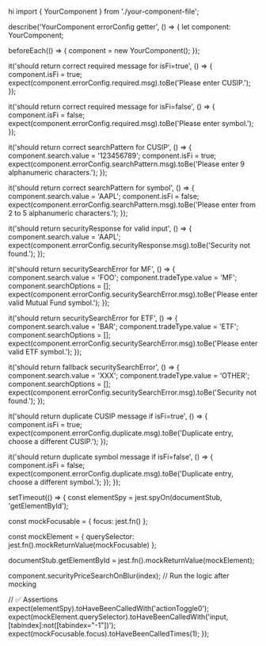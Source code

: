 hi import { YourComponent } from './your-component-file';

describe('YourComponent errorConfig getter', () => {
  let component: YourComponent;

  beforeEach(() => {
    component = new YourComponent();
  });

  it('should return correct required message for isFi=true', () => {
    component.isFi = true;
    expect(component.errorConfig.required.msg).toBe('Please enter CUSIP.');
  });

  it('should return correct required message for isFi=false', () => {
    component.isFi = false;
    expect(component.errorConfig.required.msg).toBe('Please enter symbol.');
  });

  it('should return correct searchPattern for CUSIP', () => {
    component.search.value = '123456789';
    component.isFi = true;
    expect(component.errorConfig.searchPattern.msg).toBe('Please enter 9 alphanumeric characters.');
  });

  it('should return correct searchPattern for symbol', () => {
    component.search.value = 'AAPL';
    component.isFi = false;
    expect(component.errorConfig.searchPattern.msg).toBe('Please enter from 2 to 5 alphanumeric characters.');
  });

  it('should return securityResponse for valid input', () => {
    component.search.value = 'AAPL';
    expect(component.errorConfig.securityResponse.msg).toBe('Security not found.');
  });

  it('should return securitySearchError for MF', () => {
    component.search.value = 'FOO';
    component.tradeType.value = 'MF';
    component.searchOptions = [];
    expect(component.errorConfig.securitySearchError.msg).toBe('Please enter valid Mutual Fund symbol.');
  });

  it('should return securitySearchError for ETF', () => {
    component.search.value = 'BAR';
    component.tradeType.value = 'ETF';
    component.searchOptions = [];
    expect(component.errorConfig.securitySearchError.msg).toBe('Please enter valid ETF symbol.');
  });

  it('should return fallback securitySearchError', () => {
    component.search.value = 'XXX';
    component.tradeType.value = 'OTHER';
    component.searchOptions = [];
    expect(component.errorConfig.securitySearchError.msg).toBe('Security not found.');
  });

  it('should return duplicate CUSIP message if isFi=true', () => {
    component.isFi = true;
    expect(component.errorConfig.duplicate.msg).toBe('Duplicate entry, choose a different CUSIP.');
  });

  it('should return duplicate symbol message if isFi=false', () => {
    component.isFi = false;
    expect(component.errorConfig.duplicate.msg).toBe('Duplicate entry, choose a different symbol.');
  });
});




setTimeout(() => {
  const elementSpy = jest.spyOn(documentStub, 'getElementById');

  const mockFocusable = {
    focus: jest.fn()
  };

  const mockElement = {
    querySelector: jest.fn().mockReturnValue(mockFocusable)
  };

  documentStub.getElementById = jest.fn().mockReturnValue(mockElement);

  component.securityPriceSearchOnBlur(index); // Run the logic after mocking

  // ✅ Assertions
  expect(elementSpy).toHaveBeenCalledWith('actionToggle0');
  expect(mockElement.querySelector).toHaveBeenCalledWith('input, [tabindex]:not([tabindex="-1"])');
  expect(mockFocusable.focus).toHaveBeenCalledTimes(1);
});





